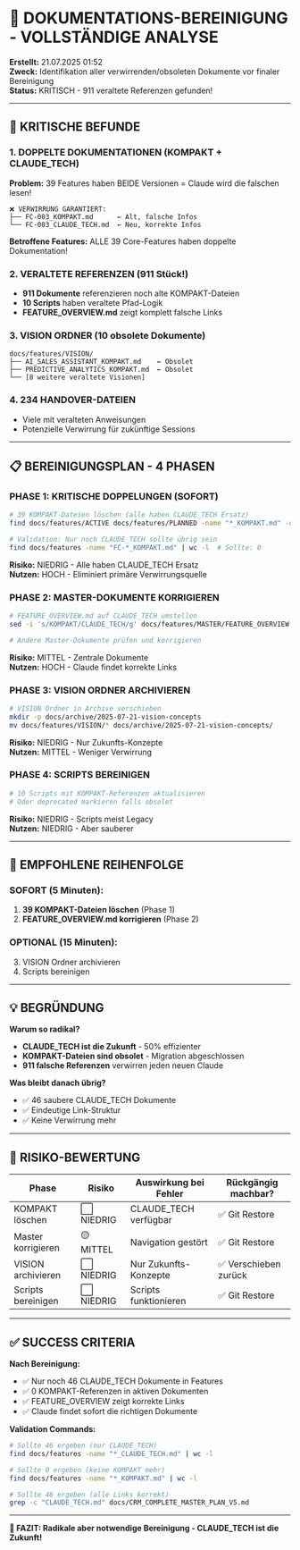 # 🧹 DOKUMENTATIONS-BEREINIGUNG - VOLLSTÄNDIGE ANALYSE

**Erstellt:** 21.07.2025 01:52  
**Zweck:** Identifikation aller verwirrenden/obsoleten Dokumente vor finaler Bereinigung  
**Status:** KRITISCH - 911 veraltete Referenzen gefunden!  

---

## 🚨 KRITISCHE BEFUNDE

### 1. **DOPPELTE DOKUMENTATIONEN (KOMPAKT + CLAUDE_TECH)**
**Problem:** 39 Features haben BEIDE Versionen = Claude wird die falschen lesen!

```
❌ VERWIRRUNG GARANTIERT:
├── FC-003_KOMPAKT.md      ← Alt, falsche Infos
└── FC-003_CLAUDE_TECH.md  ← Neu, korrekte Infos
```

**Betroffene Features:** ALLE 39 Core-Features haben doppelte Dokumentation!

### 2. **VERALTETE REFERENZEN (911 Stück!)**
- **911 Dokumente** referenzieren noch alte KOMPAKT-Dateien
- **10 Scripts** haben veraltete Pfad-Logik  
- **FEATURE_OVERVIEW.md** zeigt komplett falsche Links

### 3. **VISION ORDNER (10 obsolete Dokumente)**
```
docs/features/VISION/
├── AI_SALES_ASSISTANT_KOMPAKT.md    ← Obsolet
├── PREDICTIVE_ANALYTICS_KOMPAKT.md  ← Obsolet
└── [8 weitere veraltete Visionen]
```

### 4. **234 HANDOVER-DATEIEN**
- Viele mit veralteten Anweisungen
- Potenzielle Verwirrung für zukünftige Sessions

---

## 📋 BEREINIGUNGSPLAN - 4 PHASEN

### **PHASE 1: KRITISCHE DOPPELUNGEN (SOFORT)**
```bash
# 39 KOMPAKT-Dateien löschen (alle haben CLAUDE_TECH Ersatz)
find docs/features/ACTIVE docs/features/PLANNED -name "*_KOMPAKT.md" -delete

# Validation: Nur noch CLAUDE_TECH sollte übrig sein
find docs/features -name "FC-*_KOMPAKT.md" | wc -l  # Sollte: 0
```

**Risiko:** NIEDRIG - Alle haben CLAUDE_TECH Ersatz  
**Nutzen:** HOCH - Eliminiert primäre Verwirrungsquelle

### **PHASE 2: MASTER-DOKUMENTE KORRIGIEREN**
```bash
# FEATURE_OVERVIEW.md auf CLAUDE_TECH umstellen
sed -i 's/KOMPAKT/CLAUDE_TECH/g' docs/features/MASTER/FEATURE_OVERVIEW.md

# Andere Master-Dokumente prüfen und korrigieren
```

**Risiko:** MITTEL - Zentrale Dokumente  
**Nutzen:** HOCH - Claude findet korrekte Links

### **PHASE 3: VISION ORDNER ARCHIVIEREN**
```bash
# VISION Ordner in Archive verschieben
mkdir -p docs/archive/2025-07-21-vision-concepts
mv docs/features/VISION/* docs/archive/2025-07-21-vision-concepts/
```

**Risiko:** NIEDRIG - Nur Zukunfts-Konzepte  
**Nutzen:** MITTEL - Weniger Verwirrung

### **PHASE 4: SCRIPTS BEREINIGEN**
```bash
# 10 Scripts mit KOMPAKT-Referenzen aktualisieren
# Oder deprecated markieren falls obsolet
```

**Risiko:** NIEDRIG - Scripts meist Legacy  
**Nutzen:** NIEDRIG - Aber sauberer

---

## 🎯 EMPFOHLENE REIHENFOLGE

### **SOFORT (5 Minuten):**
1. **39 KOMPAKT-Dateien löschen** (Phase 1)
2. **FEATURE_OVERVIEW.md korrigieren** (Phase 2)

### **OPTIONAL (15 Minuten):**
3. VISION Ordner archivieren
4. Scripts bereinigen

---

## 💡 BEGRÜNDUNG

**Warum so radikal?**
- **CLAUDE_TECH ist die Zukunft** - 50% effizienter
- **KOMPAKT-Dateien sind obsolet** - Migration abgeschlossen
- **911 falsche Referenzen** verwirren jeden neuen Claude

**Was bleibt danach übrig?**
- ✅ 46 saubere CLAUDE_TECH Dokumente
- ✅ Eindeutige Link-Struktur  
- ✅ Keine Verwirrung mehr

---

## 🚨 RISIKO-BEWERTUNG

| Phase | Risiko | Auswirkung bei Fehler | Rückgängig machbar? |
|-------|--------|----------------------|---------------------|
| KOMPAKT löschen | ⬜ NIEDRIG | CLAUDE_TECH verfügbar | ✅ Git Restore |
| Master korrigieren | 🟡 MITTEL | Navigation gestört | ✅ Git Restore |
| VISION archivieren | ⬜ NIEDRIG | Nur Zukunfts-Konzepte | ✅ Verschieben zurück |
| Scripts bereinigen | ⬜ NIEDRIG | Scripts funktionieren | ✅ Git Restore |

---

## ✅ SUCCESS CRITERIA

**Nach Bereinigung:**
- ✅ Nur noch 46 CLAUDE_TECH Dokumente in Features
- ✅ 0 KOMPAKT-Referenzen in aktiven Dokumenten  
- ✅ FEATURE_OVERVIEW zeigt korrekte Links
- ✅ Claude findet sofort die richtigen Dokumente

**Validation Commands:**
```bash
# Sollte 46 ergeben (nur CLAUDE_TECH)
find docs/features -name "*_CLAUDE_TECH.md" | wc -l

# Sollte 0 ergeben (keine KOMPAKT mehr)  
find docs/features -name "*_KOMPAKT.md" | wc -l

# Sollte 46 ergeben (alle Links korrekt)
grep -c "CLAUDE_TECH.md" docs/CRM_COMPLETE_MASTER_PLAN_V5.md
```

---

**🎯 FAZIT: Radikale aber notwendige Bereinigung - CLAUDE_TECH ist die Zukunft!**